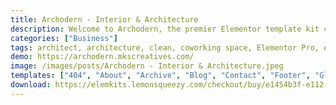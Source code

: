 ```yaml
---
title: Archodern - Interior & Architecture
description: Welcome to Archodern, the premier Elementor template kit curated for interior and architecture businesses. Elevate your digital presence with our sleek and functional templates. Seamlessly blending aesthetics and functionality, Archodern offers a range of layouts tailored to interior design and architectural showcases. Utilize Elementor's intuitive drag-and-drop editor to personalize fonts, colors, and arrangements. Whether you're spotlighting interior projects, architectural designs, or design services, Archodern guarantees a captivating browsing experience. Transform your website into a design and architecture hub with Archodern – the ultimate Elementor template kit for interior and architectural ventures. Redefine spaces with sophistication today.
categories: ["Business"]
tags: architect, architecture, clean, coworking space, Elementor Pro, elementor template kit, interior design, modern, office, professional, property, real estate, showroom
demo: https://archodern.mkscreatives.com/
image: /images/posts/Archodern - Interior & Architecture.jpeg
templates: ["404", "About", "Archive", "Blog", "Contact", "Footer", "Global", "Header", "Home", "Projects", "Right Menu", "Services", "Single Post"]
download: https://elemkits.lemonsqueezy.com/checkout/buy/e1454b3f-e112-4970-a831-5e660c3b69e3
---
```

